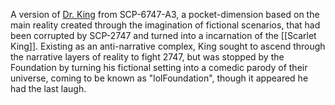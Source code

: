 A version of [Dr. King](https://hero.fandom.com/wiki/Everett_King "w:c:hero:Everett King") from SCP-6747-A3, a pocket-dimension based on the main reality created through the imagination of fictional scenarios, that had been corrupted by SCP-2747 and turned into a incarnation of the [[Scarlet King]]. Existing as an anti-narrative complex, King sought to ascend through the narrative layers of reality to fight 2747, but was stopped by the Foundation by turning his fictional setting into a comedic parody of their universe, coming to be known as "lolFoundation", though it appeared he had the last laugh.